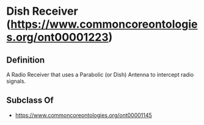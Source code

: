 # Dish Receiver (https://www.commoncoreontologies.org/ont00001223)

## Definition
A Radio Receiver that uses a Parabolic (or Dish) Antenna to intercept radio signals.

## Subclass Of
- https://www.commoncoreontologies.org/ont00001145

